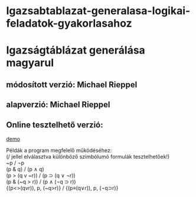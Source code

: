# Igazsabtablazat-generalasa-logikai-feladatok-gyakorlasahoz

<h1>Igazságtáblázat generálása magyarul</h1>
<h2>módosított verzió: Michael Rieppel</h2>
<h2>alapverzió: Michael Rieppel</h2>

<h2>Online tesztelhető verzió:</h2>
<a href="http://programozas.sterbinaroland.hu/igazsagtabla.html">demo</a>

Példák a program megfelelő működéséhez:
<br>
(/ jellel elválasztva különböző szimbólumó formulák tesztelhetőek!)
<br>
~p / ¬p
<br>
(p & q) / (p ∧ q)
<br>
(p > (q v ~r)) / (p ⊃ (q ∨ ¬r))
<br>
(p & (~q > r)) / (p ∧ (¬q ⊃ r))
<br>
{(p<>(qvr)), p, (~q>r)} / {(p≡(q∨r)), p, (¬q⊃r)}

